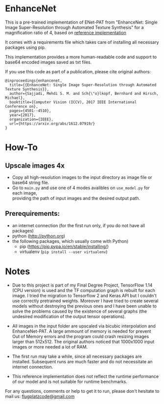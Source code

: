 # EnhanceNet

This is a pre-trained implementation of ENet-PAT from "EnhanceNet:
Single Image Super-Resolution through Automated Texture Synthesis" for a
magnification ratio of 4, based on [reference implementation](https://github.com/msmsajjadi/EnhanceNet-Code)

It comes with a requirements file which takes care of installing all necessary packages
using pip.

This implementation provides a more human-readable code and support to base64 encoded images saved as txt files.

If you use this code as part of a publication, please cite original authors:

```
@inproceedings{enhancenet,
  title={{EnhanceNet: Single Image Super-Resolution through Automated Texture Synthesis}},
  author={Sajjadi, Mehdi S. M. and Sch{\"o}lkopf, Bernhard and Hirsch, Michael},
  booktitle={Computer Vision (ICCV), 2017 IEEE International Conference on},
  pages={4501--4510},
  year={2017},
  organization={IEEE},
  url={https://arxiv.org/abs/1612.07919/}
}
```

# How-To

## Upscale images 4x
  - Copy all high-resolution images to the input directory as image file or base64 string file.
  - Go to `main.py` and use one of 4 modes avalibles on `use_model.py` for each image,  
  providing the path of input images and the desired output path.


## Prerequirements:
  - an internet connection (for the first run only, if you do not have all
    packages)
  - python (<http://python.org>)
  - the following packages, which usually come with Python)
      - pip (<https://pip.pypa.io/en/stable/installing/>)
      - virtualenv (`pip install --user virtualenv`)

# Notes

- Due to this project is part of my Final Degree Project, TensorFlow 1.14 (CPU version) is used and the TF
  computation graph is rebuilt for each image. 
  I tried the migration to Tensorflow 2 and Keras API but I couldn't use correctly pretrained weights.
  Moreover I have tried to create several models without destroying the previous ones 
  and I have been unable to solve the problems caused by the existence of several graphs
  (the undesired modification of the output tensor operations).

- All images in the input folder are upscaled via bicubic interpolation and EnhanceNet-PAT. 
  A large ammount of memory is needed for prevent Out of Memory errors 
  and the program could crash resizing images larger than 512x512.
  The original authors noticed that 1000x1000 input images or more needed a lot of RAM.


- The first run may take a while, since all necessary packages are installed.
  Subsequent runs are much faster and do not necessitate an internet connection.


- This reference implementation does not reflect the runtime performance of our model and is not suitable for
  runtime benchmarks.


For any questions, comments or help to get it to run, please don't hesitate to
mail us: [flugplatzcode@gmail.com](mailto:flugplatzcode@gmail.com)